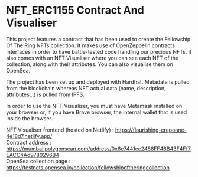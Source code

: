 # NFT_ERC1155 Contract And Visualiser

This project features a contract that has been used to create the Fellowship Of The Ring NFTs collection.
It makes use of OpenZeppelin contracts interfaces in order to have battle-tested code handling our precious NFTs.
It also comes with an NFT Visualiser where you can see each NFT of the collection, along with their attributes.
You can also visualise them on OpenSea.

The project has been set up and deployed with Hardhat.
Metadata is pulled from the blockchain whereas NFT actual data (name, description, attributes...) is pulled from IPFS.

In order to use the NFT Visualiser, you must have Metamask installed on your browser or, if you have Brave browser, the internal wallet that is used inside the browser.

NFT Visualiser frontend (hosted on Netlify) : https://flourishing-creponne-4e18d7.netlify.app/<br/>
Contract address : https://mumbai.polygonscan.com/address/0x6e7441ec2488FF46B43F4Ff7EACC4Ad9780296B4<br/>
OpenSea collection page : https://testnets.opensea.io/collection/fellowshipoftheringcollection<br/>
